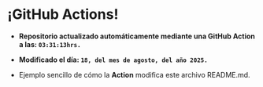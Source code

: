 # ¡GitHub Actions!
* **Repositorio actualizado automáticamente mediante una GitHub Action a las: `03:31:13hrs.`**
* **Modificado el día: `18, del mes de agosto, del año 2025.`**

* Ejemplo sencillo de cómo la **Action** modifica este archivo README.md.

